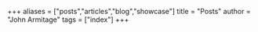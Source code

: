 +++
aliases = ["posts","articles","blog","showcase"]
title = "Posts"
author = "John Armitage"
tags = ["index"]
+++